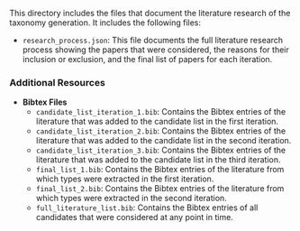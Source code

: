 This directory includes the files that document the literature research of the taxonomy generation. It includes the following files:

- `research_process.json`: This file documents the full literature research process showing the papers that were considered, the reasons for their inclusion or exclusion, and the final list of papers for each iteration.
    
### Additional Resources
- **Bibtex Files**
    - `candidate_list_iteration_1.bib`: Contains the Bibtex entries of the literature that was added to the candidate list in the first iteration.
    - `candidate_list_iteration_2.bib`: Contains the Bibtex entries of the literature that was added to the candidate list in the second iteration.
    - `candidate_list_iteration_3.bib`: Contains the Bibtex entries of the literature that was added to the candidate list in the third iteration.
    - `final_list_1.bib`: Contains the Bibtex entries of the literature from which types were extracted in the first iteration.
    - `final_list_2.bib`: Contains the Bibtex entries of the literature from which types were extracted in the second iteration.
    - `full_literature_list.bib`: Contains the Bibtex entries of all candidates that were considered at any point in time.

